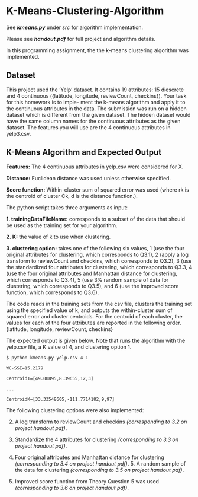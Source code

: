 # K-Means-Clustering-Algorithm

See ***kmeans.py*** under *src* for algorithm implementation.

Please see ***handout.pdf*** for full project and algorithm details.

In this programming assignment, the the k-means clustering algorithm was implemented.

## Dataset
This project used the ‘Yelp’ dataset. It contains 19 attributes: 15 diescrete and 4 continuous ({latitude, longitude, reviewCount, checkins}). Your task for this homework is to imple- ment the k-means algorithm and apply it to the continuous attributes in the data.
The submission was run on a hidden dataset which is different from the given dataset. The hidden dataset would have the same column names for the continuous attributes as the given dataset.
The features you will use are the 4 continuous attributes in yelp3.csv.

## K-Means Algorithm and Expected Output

**Features:** The 4 continuous attributes in yelp.csv were considered for X.

**Distance:** Euclidean distance was used unless otherwise specified.

**Score function:** Within-cluster sum of squared error was used (where rk is the centroid of cluster Ck, d is the distance function.).

The python script takes three arguments as input:

**1. trainingDataFileName:** corresponds to a subset of the data that should be used as the training set for your algorithm.

**2. K:** the value of k to use when clustering.

**3. clustering option:** takes one of the following six values, 1 (use the four original attributes for clustering, which corresponds to Q3.1), 2 (apply a log transform to reviewCount and checkins, which corresponds to Q3.2), 3 (use the standardized four attributes for clustering, which corresponds to Q3.3, 4 (use the four original attributes and Manhattan distance for clustering, which corresponds to Q3.4), 5 (use 3% random sample of data for clustering, which corresponds to Q3.5), and 6 (use the improved score function, which corresponds to Q3.6).

The code reads in the training sets from the csv file, clusters the training set using the specified value of k, and outputs the within-cluster sum of squared error and cluster centroids. For the centroid of each cluster, the values for each of the four attributes are reported in the following order.
{latitude, longitude, reviewCount, checkins}

The expected output is given below. Note that runs the algorithm with the yelp.csv file, a K value of 4, and clustering option 1.

```
$ python kmeans.py yelp.csv 4 1

WC-SSE=15.2179

Centroid1=[49.00895,8.39655,12,3]

...

CentroidK=[33.33548605,-111.7714182,9,97]
```

The following clustering options were also implemented:

2. A log transform to reviewCount and checkins *(corresponding to 3.2 on project handout pdf)*.

3. Standardize the 4 attributes for clustering *(corresponding to 3.3 on project handout pdf)*.

4. Four original attributes and Manhattan distance for clustering *(corresponding to 3.4 on project handout pdf)*. 5. A random sample of the data for clustering *(corresponding to 3.5 on project handout pdf)*.

6. Improved score function from Theory Question 5 was used *(corresponding to 3.6 on project handout pdf)*.
